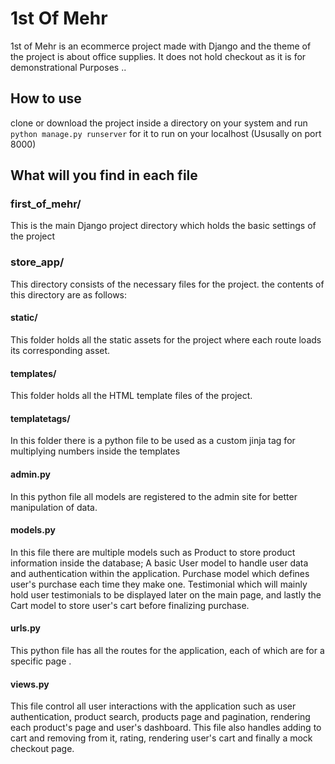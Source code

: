 # 1st Of Mehr

1st of Mehr is an ecommerce project made with Django and the theme of the project is about office supplies.
It does not hold checkout as it is for demonstrational Purposes .. 

## How to use

clone or download the project inside a directory on your system and run ` python manage.py runserver ` for it to run on your localhost (Ususally on port 8000)

## What will you find in each file

### first_of_mehr/

This is the main Django project directory which holds the basic settings of the project

### store_app/

This directory consists of the necessary files for the project. the contents of this directory are as follows:

#### static/

This folder holds all the static assets for the project where each route loads its corresponding asset.

#### templates/

This folder holds all the HTML template files of the project.

#### templatetags/

In this folder there is a python file to be used as a custom jinja tag for multiplying numbers inside the templates

#### admin.py

In this python file all models are registered to the admin site for better manipulation of data.

#### models.py

In this file there are multiple models such as Product to store product information inside the database; A basic User model to handle user data and authentication within the application. Purchase model which defines user's purchase each time they make one. Testimonial which will mainly hold user testimonials to be displayed later on the main page, and lastly the Cart model to store user's cart before finalizing purchase.

#### urls.py

This python file has all the routes for the application, each of which are for a specific page .

#### views.py

This file control all user interactions with the application such as user authentication, product search, products page and pagination, rendering each product's page and user's dashboard. This file also handles adding to cart and removing from it, rating, rendering user's cart and finally a mock checkout page.
